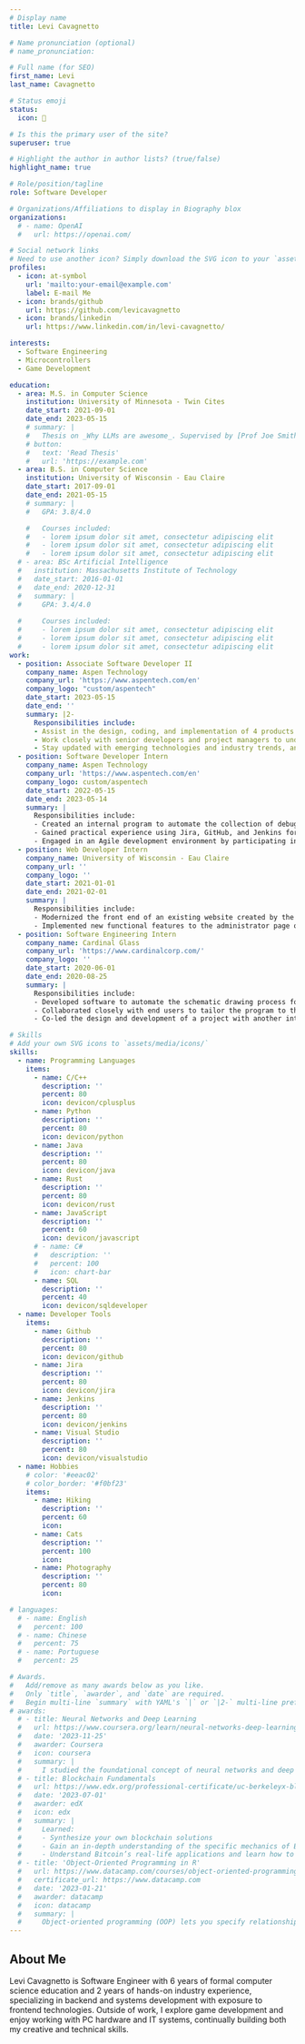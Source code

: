 ```yaml
---
# Display name
title: Levi Cavagnetto

# Name pronunciation (optional)
# name_pronunciation: 

# Full name (for SEO)
first_name: Levi
last_name: Cavagnetto

# Status emoji
status:
  icon: 🥾

# Is this the primary user of the site?
superuser: true

# Highlight the author in author lists? (true/false)
highlight_name: true

# Role/position/tagline
role: Software Developer

# Organizations/Affiliations to display in Biography blox
organizations:
  # - name: OpenAI
  #   url: https://openai.com/

# Social network links
# Need to use another icon? Simply download the SVG icon to your `assets/media/icons/` folder.
profiles:
  - icon: at-symbol
    url: 'mailto:your-email@example.com'
    label: E-mail Me
  - icon: brands/github
    url: https://github.com/levicavagnetto
  - icon: brands/linkedin
    url: https://www.linkedin.com/in/levi-cavagnetto/

interests:
  - Software Engineering
  - Microcontrollers
  - Game Development

education:
  - area: M.S. in Computer Science
    institution: University of Minnesota - Twin Cites
    date_start: 2021-09-01
    date_end: 2023-05-15
    # summary: |
    #   Thesis on _Why LLMs are awesome_. Supervised by [Prof Joe Smith](https://example.com). Presented papers at 5 IEEE conferences with the contributions being published in 2 Springer journals.
    # button:
    #   text: 'Read Thesis'
    #   url: 'https://example.com'
  - area: B.S. in Computer Science
    institution: University of Wisconsin - Eau Claire
    date_start: 2017-09-01
    date_end: 2021-05-15
    # summary: |
    #   GPA: 3.8/4.0

    #   Courses included:
    #   - lorem ipsum dolor sit amet, consectetur adipiscing elit
    #   - lorem ipsum dolor sit amet, consectetur adipiscing elit
    #   - lorem ipsum dolor sit amet, consectetur adipiscing elit
  # - area: BSc Artificial Intelligence
  #   institution: Massachusetts Institute of Technology
  #   date_start: 2016-01-01
  #   date_end: 2020-12-31
  #   summary: |
  #     GPA: 3.4/4.0
      
  #     Courses included:
  #     - lorem ipsum dolor sit amet, consectetur adipiscing elit
  #     - lorem ipsum dolor sit amet, consectetur adipiscing elit
  #     - lorem ipsum dolor sit amet, consectetur adipiscing elit
work:
  - position: Associate Software Developer II
    company_name: Aspen Technology
    company_url: 'https://www.aspentech.com/en'
    company_logo: "custom/aspentech"
    date_start: 2023-05-15
    date_end: ''
    summary: |2-
      Responsibilities include:
      - Assist in the design, coding, and implementation of 4 products within AspenTech’s digital grid management solution.
      - Work closely with senior developers and project managers to understand project requirements, contribute to project planning, and deliver approximately 3 new features per year.
      - Stay updated with emerging technologies and industry trends, and actively seek opportunities for professional growth and skill enhancement at my company.
  - position: Software Developer Intern
    company_name: Aspen Technology
    company_url: 'https://www.aspentech.com/en'
    company_logo: custom/aspentech
    date_start: 2022-05-15
    date_end: 2023-05-14
    summary: |
      Responsibilities include:
      - Created an internal program to automate the collection of debug information from over 100 customer servers, streamlining one part of the debugging process.
      - Gained practical experience using Jira, GitHub, and Jenkins for project management, version control, and continuous integration, while actively exploring new programming techniques and best practices.
      - Engaged in an Agile development environment by participating in daily stand-ups, sprint planning, and retrospectives, contributing to iterative project cycles and team collaboration.
  - position: Web Developer Intern
    company_name: University of Wisconsin - Eau Claire
    company_url: ''
    company_logo: ''
    date_start: 2021-01-01
    date_end: 2021-02-01
    summary: |
      Responsibilities include:
      - Modernized the front end of an existing website created by the career services department, used for connecting students with UW Eau Claire alumni.
      - Implemented new functional features to the administrator page of the website.
  - position: Software Engineering Intern
    company_name: Cardinal Glass
    company_url: 'https://www.cardinalcorp.com/'
    company_logo: ''
    date_start: 2020-06-01
    date_end: 2020-08-25
    summary: |
      Responsibilities include:
      - Developed software to automate the schematic drawing process for window frames, which is now used across 4 Cardinal Glass plants. This tool saves 5-7 hours of work each week.
      - Collaborated closely with end users to tailor the program to their specific workflow requirements, ensuring it met their needs effectively.
      - Co-led the design and development of a project with another intern, working independently from initial concept to final implementation based on specified end goals, demonstrating strong problem-solving and self-management skills.

# Skills
# Add your own SVG icons to `assets/media/icons/`
skills:
  - name: Programming Languages
    items:
      - name: C/C++
        description: ''
        percent: 80
        icon: devicon/cplusplus
      - name: Python
        description: ''
        percent: 80
        icon: devicon/python
      - name: Java
        description: ''
        percent: 80
        icon: devicon/java
      - name: Rust
        description: ''
        percent: 80
        icon: devicon/rust
      - name: JavaScript
        description: ''
        percent: 60
        icon: devicon/javascript
      # - name: C#
      #   description: ''
      #   percent: 100
      #   icon: chart-bar
      - name: SQL
        description: ''
        percent: 40
        icon: devicon/sqldeveloper
  - name: Developer Tools
    items:
      - name: Github
        description: ''
        percent: 80
        icon: devicon/github
      - name: Jira
        description: ''
        percent: 80
        icon: devicon/jira
      - name: Jenkins
        description: ''
        percent: 80
        icon: devicon/jenkins
      - name: Visual Studio
        description: ''
        percent: 80
        icon: devicon/visualstudio
  - name: Hobbies
    # color: '#eeac02'
    # color_border: '#f0bf23'
    items:
      - name: Hiking
        description: ''
        percent: 60
        icon: 
      - name: Cats
        description: ''
        percent: 100
        icon: 
      - name: Photography
        description: ''
        percent: 80
        icon: 

# languages:
  # - name: English
  #   percent: 100
  # - name: Chinese
  #   percent: 75
  # - name: Portuguese
  #   percent: 25

# Awards.
#   Add/remove as many awards below as you like.
#   Only `title`, `awarder`, and `date` are required.
#   Begin multi-line `summary` with YAML's `|` or `|2-` multi-line prefix and indent 2 spaces below.
# awards:
  # - title: Neural Networks and Deep Learning
  #   url: https://www.coursera.org/learn/neural-networks-deep-learning
  #   date: '2023-11-25'
  #   awarder: Coursera
  #   icon: coursera
  #   summary: |
  #     I studied the foundational concept of neural networks and deep learning. By the end, I was familiar with the significant technological trends driving the rise of deep learning; build, train, and apply fully connected deep neural networks; implement efficient (vectorized) neural networks; identify key parameters in a neural network’s architecture; and apply deep learning to your own applications.
  # - title: Blockchain Fundamentals
  #   url: https://www.edx.org/professional-certificate/uc-berkeleyx-blockchain-fundamentals
  #   date: '2023-07-01'
  #   awarder: edX
  #   icon: edx
  #   summary: |
  #     Learned:
  #     - Synthesize your own blockchain solutions
  #     - Gain an in-depth understanding of the specific mechanics of Bitcoin
  #     - Understand Bitcoin’s real-life applications and learn how to attack and destroy Bitcoin, Ethereum, smart contracts and Dapps, and alternatives to Bitcoin’s Proof-of-Work consensus algorithm
  # - title: 'Object-Oriented Programming in R'
  #   url: https://www.datacamp.com/courses/object-oriented-programming-with-s3-and-r6-in-r
  #   certificate_url: https://www.datacamp.com
  #   date: '2023-01-21'
  #   awarder: datacamp
  #   icon: datacamp
  #   summary: |
  #     Object-oriented programming (OOP) lets you specify relationships between functions and the objects that they can act on, helping you manage complexity in your code. This is an intermediate level course, providing an introduction to OOP, using the S3 and R6 systems. S3 is a great day-to-day R programming tool that simplifies some of the functions that you write. R6 is especially useful for industry-specific analyses, working with web APIs, and building GUIs.
---
```


## About Me

Levi Cavagnetto is Software Engineer with 6 years of formal computer science education and 2 years of hands-on industry experience, specializing in backend and systems development with exposure to frontend technologies. Outside of work, I explore game development and enjoy working with PC hardware and IT systems, continually building both my creative and technical skills.
